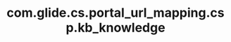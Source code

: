 ---
weight: 836
layout: page
title: com.glide.cs.portal_url_mapping.csp.kb_knowledge
description: ""
value: "/csp?id=kb_article&sys_id={{data.sys_id}}"
---